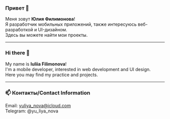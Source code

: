 
### Привет 👋
Меня зовут **Юлия Филимонова**!   
Я разработчик мобильных приложений, также интересуюсь  веб-разработкой и UI-дизайном.  
Здесь вы можете найти мои проекты.

****

### Hi there 👋

My name is **Iuliia Filimonova**!  
I'm a mobile developer, interested in web development and UI design.    
Here you may find my practice and projects.

***
### 📫 Контакты/Contact Information

Email: yuliya_nova@icloud.com   
Telegram: @yu_liya_nova



